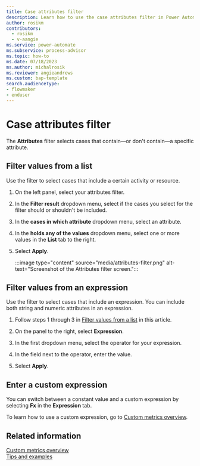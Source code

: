 ```yaml
---
title: Case attributes filter
description: Learn how to use the case attributes filter in Power Automate Process Mining.
author: rosikm
contributors:
  - rosikm
  - v-aangie
ms.service: power-automate
ms.subservice: process-advisor
ms.topic: how-to
ms.date: 07/18/2023
ms.author: michalrosik
ms.reviewer: angieandrews
ms.custom: bap-template
search.audienceType:
- flowmaker
- enduser
---
```


# Case attributes filter

The **Attributes** filter selects cases that contain&mdash;or don't contain&mdash;a specific attribute.

## Filter values from a list

Use the filter to select cases that include a certain activity or resource.

1. On the left panel, select your attributes filter.

1. In the **Filter result** dropdown menu, select if the cases you select for the filter should or shouldn't be included.

1. In the **cases in which attribute** dropdown menu, select an attribute.

1. In the **holds any of the values** dropdown menu, select one or more values in the **List** tab to the right.

1. Select **Apply**.

    :::image type="content" source="media/attributes-filter.png" alt-text="Screenshot of the Attributes filter screen.":::

## Filter values from an expression

Use the filter to select cases that include an expression. You can include both string and numeric attributes in an expression.

1. Follow steps 1 through 3 in [Filter values from a list](#filter-values-from-a-list) in this article.

1. On the panel to the right, select **Expression**.

1. In the first dropdown menu, select the operator for your expression.

1. In the field next to the operator, enter the value.

1. Select **Apply**.

## Enter a custom expression

You can switch between a constant value and a custom expression by selecting **Fx** in the **Expression** tab.

To learn how to use a custom expression, go to [Custom metrics overview](custom-metrics.md).

## Related information

[Custom metrics overview](custom-metrics.md)<br/>
[Tips and examples](general-information.md)
